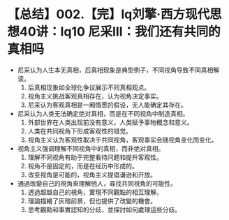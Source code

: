 # 【总结】002.【完】lq刘擎·西方现代思想40讲：lq10 尼采III：我们还有共同的真相吗

-   尼采认为人生本无真相，后真相现象是典型例子，不同视角导致不同真相解读。
    1.  后真相现象如全球化争议展示不同真相观点。
    2.  视角主义挑战客观真相存在，认为视角决定事实。
    3.  尼采认为客观真相是一厢情愿的假设，无人能确定其存在。
-   尼采认为人类无法确定绝对真相，而是在不同视角中制造真相。
    1.  外部世界在人类出现前没有意义，人类赋予事物概念和意义。
    2.  人类在共同视角下形成客观性的错觉。
    3.  视角主义认为客观性取决于共同视角，客观事实会随视角变化而变化。
-   视角主义强调理解不同视角中的真相，而非绝对真相。
    1.  理解不同视角有助于完整看待问题和提升客观性。
    2.  视角不是固定的，而是在经历中形成的。
    3.  改变视角是可能的，视角主义提倡谦逊和开放。
-   通過改變自己的視角來理解他人，尋找共同視角的可能性。
    1.  透過超越自己的視角，實現不同觀點的相互理解。
    2.  理論描繪了灰暗前景，但也提供了改變的機會。
    3.  思考觀點和事實認知的分歧，並探討如何處理這些分歧。